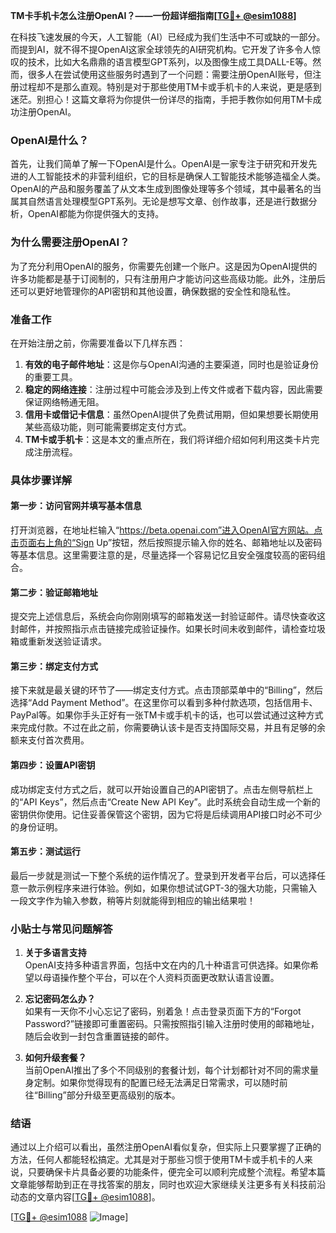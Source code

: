 **TM卡手机卡怎么注册OpenAI？——一份超详细指南[[TG💪+ @esim1088](https://t.me/s/esim1088)]**

在科技飞速发展的今天，人工智能（AI）已经成为我们生活中不可或缺的一部分。而提到AI，就不得不提OpenAI这家全球领先的AI研究机构。它开发了许多令人惊叹的技术，比如大名鼎鼎的语言模型GPT系列，以及图像生成工具DALL-E等。然而，很多人在尝试使用这些服务时遇到了一个问题：需要注册OpenAI账号，但注册过程却不是那么直观。特别是对于那些使用TM卡或手机卡的人来说，更是感到迷茫。别担心！这篇文章将为你提供一份详尽的指南，手把手教你如何用TM卡成功注册OpenAI。

### OpenAI是什么？

首先，让我们简单了解一下OpenAI是什么。OpenAI是一家专注于研究和开发先进的人工智能技术的非营利组织，它的目标是确保人工智能技术能够造福全人类。OpenAI的产品和服务覆盖了从文本生成到图像处理等多个领域，其中最著名的当属其自然语言处理模型GPT系列。无论是想写文章、创作故事，还是进行数据分析，OpenAI都能为你提供强大的支持。

### 为什么需要注册OpenAI？

为了充分利用OpenAI的服务，你需要先创建一个账户。这是因为OpenAI提供的许多功能都是基于订阅制的，只有注册用户才能访问这些高级功能。此外，注册后还可以更好地管理你的API密钥和其他设置，确保数据的安全性和隐私性。

### 准备工作

在开始注册之前，你需要准备以下几样东西：

1. **有效的电子邮件地址**：这是你与OpenAI沟通的主要渠道，同时也是验证身份的重要工具。
2. **稳定的网络连接**：注册过程中可能会涉及到上传文件或者下载内容，因此需要保证网络畅通无阻。
3. **信用卡或借记卡信息**：虽然OpenAI提供了免费试用期，但如果想要长期使用某些高级功能，则可能需要绑定支付方式。
4. **TM卡或手机卡**：这是本文的重点所在，我们将详细介绍如何利用这类卡片完成注册流程。

### 具体步骤详解

#### 第一步：访问官网并填写基本信息

打开浏览器，在地址栏输入“https://beta.openai.com”进入OpenAI官方网站。点击页面右上角的“Sign Up”按钮，然后按照提示输入你的姓名、邮箱地址以及密码等基本信息。这里需要注意的是，尽量选择一个容易记忆且安全强度较高的密码组合。

#### 第二步：验证邮箱地址

提交完上述信息后，系统会向你刚刚填写的邮箱发送一封验证邮件。请尽快查收这封邮件，并按照指示点击链接完成验证操作。如果长时间未收到邮件，请检查垃圾箱或重新发送验证请求。

#### 第三步：绑定支付方式

接下来就是最关键的环节了——绑定支付方式。点击顶部菜单中的“Billing”，然后选择“Add Payment Method”。在这里你可以看到多种付款选项，包括信用卡、PayPal等。如果你手头正好有一张TM卡或手机卡的话，也可以尝试通过这种方式来完成付款。不过在此之前，你需要确认该卡是否支持国际交易，并且有足够的余额来支付首次费用。

#### 第四步：设置API密钥

成功绑定支付方式之后，就可以开始设置自己的API密钥了。点击左侧导航栏上的“API Keys”，然后点击“Create New API Key”。此时系统会自动生成一个新的密钥供你使用。记住妥善保管这个密钥，因为它将是后续调用API接口时必不可少的身份证明。

#### 第五步：测试运行

最后一步就是测试一下整个系统的运作情况了。登录到开发者平台后，可以选择任意一款示例程序来进行体验。例如，如果你想试试GPT-3的强大功能，只需输入一段文字作为输入参数，稍等片刻就能得到相应的输出结果啦！

### 小贴士与常见问题解答

1. **关于多语言支持**  
   OpenAI支持多种语言界面，包括中文在内的几十种语言可供选择。如果你希望以母语操作整个平台，可以在个人资料页面更改默认语言设置。

2. **忘记密码怎么办？**  
   如果有一天你不小心忘记了密码，别着急！点击登录页面下方的“Forgot Password?”链接即可重置密码。只需按照指引输入注册时使用的邮箱地址，随后会收到一封包含重置链接的邮件。

3. **如何升级套餐？**  
   当前OpenAI推出了多个不同级别的套餐计划，每个计划都针对不同的需求量身定制。如果你觉得现有的配置已经无法满足日常需求，可以随时前往“Billing”部分升级至更高级别的版本。

### 结语

通过以上介绍可以看出，虽然注册OpenAI看似复杂，但实际上只要掌握了正确的方法，任何人都能轻松搞定。尤其是对于那些习惯于使用TM卡或手机卡的人来说，只要确保卡片具备必要的功能条件，便完全可以顺利完成整个流程。希望本篇文章能够帮助到正在寻找答案的朋友，同时也欢迎大家继续关注更多有关科技前沿动态的文章内容[[TG💪+ @esim1088](https://t.me/s/esim1088)]。

[[TG💪+ @esim1088](https://t.me/s/esim1088) ![Image](https://i.postimg.cc/4NQfJmqS/Snipaste-2025-05-13-00-14-12.png)]